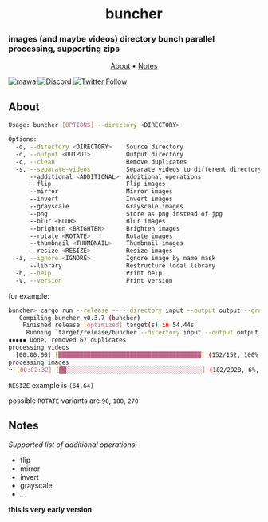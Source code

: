 <h1 align="center">
  buncher
  <br>
</h1>

<h3> images (and maybe videos) directory bunch parallel processing, supporting zips </h3>

<p align="center">
  <a href="#features">About</a>
  •
  <a href="#notes">Notes</a>
</p>

[![mawa](https://github.com/Miezhiko/buncher/actions/workflows/mawa.yml/badge.svg)](https://github.com/Miezhiko/buncher/actions/workflows/mawa.yml)
[![Discord](https://img.shields.io/discord/611822838831251466?label=Discord&color=pink)](https://discord.gg/GdzjVvD)
[![Twitter Follow](https://img.shields.io/twitter/follow/Miezhiko.svg?style=social)](https://twitter.com/Miezhiko)

## About

```bash
Usage: buncher [OPTIONS] --directory <DIRECTORY>

Options:
  -d, --directory <DIRECTORY>    Source directory
  -o, --output <OUTPUT>          Output directory
  -c, --clean                    Remove duplicates
  -s, --separate-videos          Separate videos to different directory
      --additional <ADDITIONAL>  Additional operations
      --flip                     Flip images
      --mirror                   Mirror images
      --invert                   Invert images
      --grayscale                Grayscale images
      --png                      Store as png instead of jpg
      --blur <BLUR>              Blur images
      --brighten <BRIGHTEN>      Brighten images
      --rotate <ROTATE>          Rotate images
      --thumbnail <THUMBNAIL>    Thumbnail images
      --resize <RESIZE>          Resize images
  -i, --ignore <IGNORE>          Ignore image by name mask
      --library                  Restructure local library
  -h, --help                     Print help
  -V, --version                  Print version
```

for example:

```bash
buncher> cargo run --release -- --directory input --output output --grayscale --clean --ignore my
   Compiling buncher v0.3.7 (buncher)
    Finished release [optimized] target(s) in 54.44s
     Running `target/release/buncher --directory input --output output --grayscale --clean --ignore my`
▪▪▪▪▪ Done, removed 67 duplicates
processing videos
  [00:00:00] [████████████████████████████████████████] (152/152, 100%, ETA 0s)
processing images
⠒ [00:02:32] [██░░░░░░░░░░░░░░░░░░░░░░░░░░░░░░░░░░░░░░] (182/2928, 6%, ETA 41m)    
```

`RESIZE` example is `(64,64)`

possible `ROTATE` variants are `90`, `180`, `270`

## Notes

*Supported list of additional operations:*

 - flip
 - mirror
 - invert
 - grayscale
 - ...

**this is very early version**
